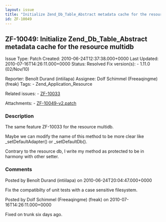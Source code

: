 ```yaml
---
layout: issue
title: "Initialize Zend_Db_Table_Abstract metadata cache for the resource multidb"
id: ZF-10049
---
```


ZF-10049: Initialize Zend\_Db\_Table\_Abstract metadata cache for the resource multidb
--------------------------------------------------------------------------------------

 Issue Type: Patch Created: 2010-06-24T12:37:38.000+0000 Last Updated: 2010-07-16T14:26:11.000+0000 Status: Resolved Fix version(s): - 1.11.0 (02/Nov/10)
 
 Reporter:  Benoît Durand (intiilapa)  Assignee:  Dolf Schimmel (Freeaqingme) (freak)  Tags: - Zend\_Application\_Resource
 
 Related issues: - [ZF-10033](/issues/browse/ZF-10033)
 
 Attachments: - [ZF-10049-v2.patch](/issues/secure/attachment/13173/ZF-10049-v2.patch)
 
### Description

The same feature ZF-10033 for the resource multidb.

Maybe we can modify the name of this method to be more clear like \_setDefaultAdapter() or \_setDefaultDb().

Contrary to the resource db, I write my method as protected to be in harmony with other setter.

 

 

### Comments

Posted by Benoît Durand (intiilapa) on 2010-06-24T20:04:47.000+0000

Fix the compatibilty of unit tests with a case sensitive filesystem.

 

 

Posted by Dolf Schimmel (Freeaqingme) (freak) on 2010-07-16T14:26:11.000+0000

Fixed on trunk six days ago.

 

 